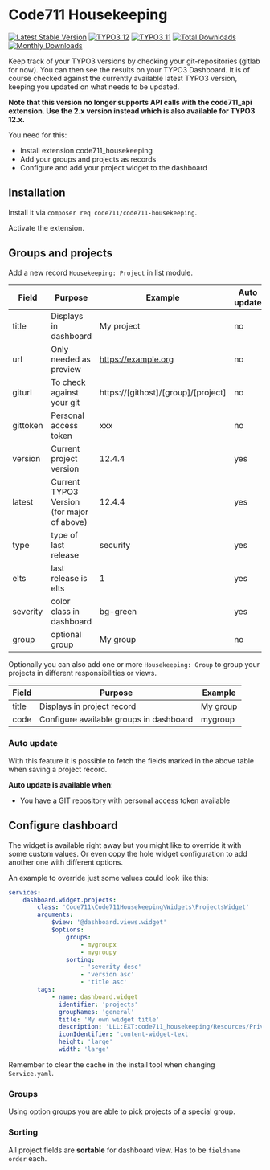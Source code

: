 # Code711 Housekeeping

[![Latest Stable Version](https://poser.pugx.org/code711/code711-housekeeping/v/stable.svg)](https://extensions.typo3.org/extension/code711_housekeeping/)
[![TYPO3 12](https://img.shields.io/badge/TYPO3-12-orange.svg)](https://get.typo3.org/version/12)
[![TYPO3 11](https://img.shields.io/badge/TYPO3-11-orange.svg)](https://get.typo3.org/version/11)
[![Total Downloads](https://poser.pugx.org/code711/code711-housekeeping/d/total.svg)](https://packagist.org/packages/code711/code711-housekeeping)
[![Monthly Downloads](https://poser.pugx.org/code711/code711-housekeeping/d/monthly)](https://packagist.org/packages/code711/code711-housekeeping)

Keep track of your TYPO3 versions by checking your git-repositories (gitlab for now). You can then see the results on your TYPO3 Dashboard. It is of course checked against the currently available latest TYPO3 version, keeping you updated on what needs to be updated.

**Note that this version no longer supports API calls with the code711_api extension. Use the 2.x version instead which 
is also available for TYPO3 12.x.**

You need for this:

* Install extension code711_housekeeping
* Add your groups and projects as records
* Configure and add your project widget to the dashboard

## Installation

Install it via `composer req code711/code711-housekeeping`.

Activate the extension.

## Groups and projects

Add a new record `Housekeeping: Project` in list module.

|  Field | Purpose                                    | Example             | Auto update |
|---|--------------------------------------------|---------------------|-------------|
|  title | Displays in dashboard                      | My project          | no          |
| url  | Only needed as preview                     | https://example.org | no          |
| giturl | To check against your git | https://[githost]/[group]/[project] | no |
| gittoken | Personal access token | xxx | no |
| version  | Current project version                    | 12.4.4             | yes         |
| latest | Current TYPO3 Version (for major of above) | 12.4.4             | yes         |
| type | type of last release                       | security            | yes         |
| elts | last release is elts                       | 1                   | yes         |
| severity | color class in dashboard                   | bg-green            | yes  |
| group | optional group                             | My group            | no |

Optionally you can also add one or more `Housekeeping: Group` to group your projects in different responsibilities or views.

| Field | Purpose                                 | Example  |
|-------|-----------------------------------------|----------|
| title | Displays in project record              | My group |
| code  | Configure available groups in dashboard | mygroup  |

### Auto update

With this feature it is possible to fetch the fields marked in the above table when saving a project record.

**Auto update is available when**:
* You have a GIT repository with personal access token available

## Configure dashboard

The widget is available right away but you might like to override it with some custom values.
Or even copy the hole widget configuration to add another one with different options.

An example to override just some values could look like this:

````yml
services:
    dashboard.widget.projects:
        class: 'Code711\Code711Housekeeping\Widgets\ProjectsWidget'
        arguments:
            $view: '@dashboard.views.widget'
            $options:
                groups:
                    - mygroupx
                    - mygroupy
                sorting:
                    - 'severity desc'
                    - 'version asc'
                    - 'title asc'
        tags:
            - name: dashboard.widget
              identifier: 'projects'
              groupNames: 'general'
              title: 'My own widget title'
              description: 'LLL:EXT:code711_housekeeping/Resources/Private/Language/locallang.xlf:widgets.projects.description'
              iconIdentifier: 'content-widget-text'
              height: 'large'
              width: 'large'
````
Remember to clear the cache in the install tool when changing `Service.yaml`.

### Groups
Using option groups you are able to pick projects of a special group.

### Sorting
All project fields are **sortable** for dashboard view. Has to be `fieldname order` each.
